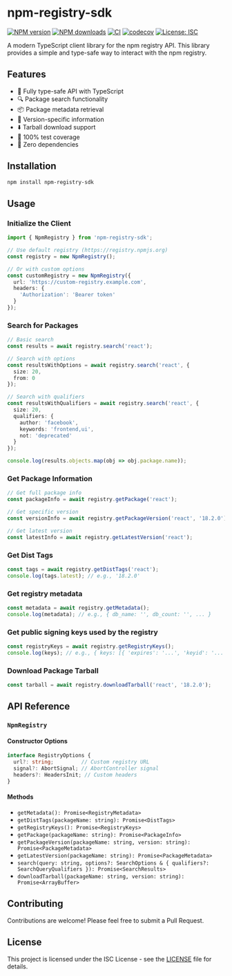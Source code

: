 # npm-registry-sdk

[![NPM version](https://img.shields.io/npm/v/npm-registry-sdk.svg?style=flat)](https://www.npmjs.com/package/npm-registry-sdk)
[![NPM downloads](https://img.shields.io/npm/dm/npm-registry-sdk.svg?style=flat)](https://www.npmjs.com/package/npm-registry-sdk)
[![CI](https://github.com/flaviodelgrosso/npm-registry-sdk/actions/workflows/ci.yml/badge.svg?branch=master)](https://github.com/flaviodelgrosso/npm-registry-sdk/actions/workflows/ci.yml)
[![codecov](https://codecov.io/gh/flaviodelgrosso/npm-registry-sdk/graph/badge.svg?token=FAWWPSCT1S)](https://codecov.io/gh/flaviodelgrosso/npm-registry-sdk)
[![License: ISC](https://img.shields.io/badge/License-ISC-blue.svg)](https://opensource.org/licenses/ISC)

A modern TypeScript client library for the npm registry API. This library provides a simple and type-safe way to interact with the npm registry.

## Features

- 🎯 Fully type-safe API with TypeScript
- 🔍 Package search functionality
- 📦 Package metadata retrieval
- 🔄 Version-specific information
- ⬇️ Tarball download support
- 🧪 100% test coverage
- 🚀 Zero dependencies

## Installation

```bash
npm install npm-registry-sdk
```

## Usage

### Initialize the Client

```typescript
import { NpmRegistry } from 'npm-registry-sdk';

// Use default registry (https://registry.npmjs.org)
const registry = new NpmRegistry();

// Or with custom options
const customRegistry = new NpmRegistry({
  url: 'https://custom-registry.example.com',
  headers: {
    'Authorization': 'Bearer token'
  }
});
```

### Search for Packages

```typescript
// Basic search
const results = await registry.search('react');

// Search with options
const resultsWithOptions = await registry.search('react', {
  size: 20,
  from: 0
});

// Search with qualifiers
const resultsWithQualifiers = await registry.search('react', {
  size: 20,
  qualifiers: {
    author: 'facebook',
    keywords: 'frontend,ui',
    not: 'deprecated'
  }
});

console.log(results.objects.map(obj => obj.package.name));
```

### Get Package Information

```typescript
// Get full package info
const packageInfo = await registry.getPackage('react');

// Get specific version
const versionInfo = await registry.getPackageVersion('react', '18.2.0');

// Get latest version
const latestInfo = await registry.getLatestVersion('react');
```

### Get Dist Tags

```typescript
const tags = await registry.getDistTags('react');
console.log(tags.latest); // e.g., '18.2.0'
```

### Get registry metadata

```typescript
const metadata = await registry.getMetadata();
console.log(metadata); // e.g., { db_name: '', db_count: '', ... }
```

### Get public signing keys used by the registry

```typescript
const registryKeys = await registry.getRegistryKeys();
console.log(keys); // e.g., { keys: [{ 'expires': '...', 'keyid': '...' }] }
```

### Download Package Tarball

```typescript
const tarball = await registry.downloadTarball('react', '18.2.0');
```

## API Reference

### `NpmRegistry`

#### Constructor Options

```typescript
interface RegistryOptions {
  url?: string;         // Custom registry URL
  signal?: AbortSignal; // AbortController signal
  headers?: HeadersInit; // Custom headers
}
```

#### Methods

- `getMetadata(): Promise<RegistryMetadata>`
- `getDistTags(packageName: string): Promise<DistTags>`
- `getRegistryKeys(): Promise<RegistryKeys>`
- `getPackage(packageName: string): Promise<PackageInfo>`
- `getPackageVersion(packageName: string, version: string): Promise<PackageMetadata>`
- `getLatestVersion(packageName: string): Promise<PackageMetadata>`
- `search(query: string, options?: SearchOptions & { qualifiers?: SearchQueryQualifiers }): Promise<SearchResults>`
- `downloadTarball(packageName: string, version: string): Promise<ArrayBuffer>`

## Contributing

Contributions are welcome! Please feel free to submit a Pull Request.

## License

This project is licensed under the ISC License - see the [LICENSE](LICENSE) file for details.
